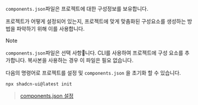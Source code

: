 `components.json`파일은 프로젝트에 대한 구성정보를 보유합니다.

프로젝트가 어떻게 설정되어 있는지, 프로젝트에 맞게 맞춤화된 구성요소를 생성하는 방법을 파악하기 위해 이를 사용합니다.

> [!NOTE]
> `components.json`파일은 선택 사항니다.
> CLI를 사용하여 프로젝트에 구성 요소를 추가합니다.
> 복사본을 사용하는 경우 이 파일은 필요 없습니다.
> 

다음의 명령어로 프로젝트를 설정 및 `components.json` 을 초기화 할 수 있습니다.
```shell
npx shadcn-ui@latest init
```

>[components.json 설정](https://ui.shadcn.com/docs/components-json) 
